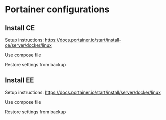 # Portainer configurations

## Install CE

Setup instructions: https://docs.portainer.io/start/install-ce/server/docker/linux

Use compose file

Restore settings from backup

## Install EE

Setup instructions: https://docs.portainer.io/start/install/server/docker/linux

Use compose file

Restore settings from backup
